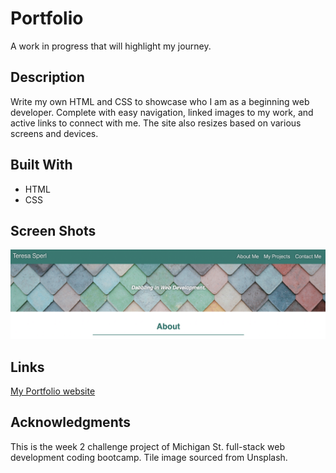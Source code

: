 # Portfolio
A work in progress that will highlight my journey.

## Description
Write my own HTML and CSS to showcase who I am as a beginning web developer. Complete with easy navigation, linked images to my work, and active links to connect with me. The site also resizes based on various screens and devices.

## Built With
* HTML
* CSS

## Screen Shots
![Portfolio screen shot](https://github.com/sper0054/Portfolio/blob/main/Screenshot.png)

## Links
[My Portfolio website](https://sper0054.github.io/Portfolio/)

## Acknowledgments
This is the week 2 challenge project of Michigan St. full-stack web development coding bootcamp.
Tile image sourced from Unsplash.

